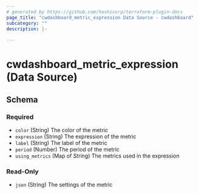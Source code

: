 ```yaml
---
# generated by https://github.com/hashicorp/terraform-plugin-docs
page_title: "cwdashboard_metric_expression Data Source - cwdashboard"
subcategory: ""
description: |-
  
---
```


# cwdashboard_metric_expression (Data Source)





<!-- schema generated by tfplugindocs -->
## Schema

### Required

- `color` (String) The color of the metric
- `expression` (String) The expression of the metric
- `label` (String) The label of the metric
- `period` (Number) The period of the metric
- `using_metrics` (Map of String) The metrics used in the expression

### Read-Only

- `json` (String) The settings of the metric
